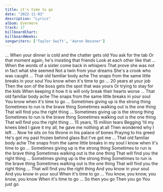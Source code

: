 ```yaml
---
title: it's time to go
date: "2022-11-03"
description: "Lyrics"
album: Evermore
track: 17
billboardChart:  
billboardWeeks:
songwriters: ['Taylor Swift', 'Aaron Dessner']
---
```


… When your dinner is cold and the chatter gets old
You ask for the tab
Or that moment again, he's insisting that friends
Look at each other like that
… When the words of a sister come back in whispers
That prove she was not in fact what she seemed
Not a twin from your dreams
She's a crook who was caught
… That old familiar body ache
The snaps from the same little breaks in your soul
You know when it's time to go
… 20 years at your job
Then the son of the boss gets the spot that was yours
Or trying to stay for the kids
When keeping it how it is will only break their hearts worse
… That old familiar body ache
The snaps from the same little breaks in your soul
You know when it's time to go
… Sometimes giving up is the strong thing
Sometimes to run is the brave thing
Sometimes walking out is the one thing
That will find you the right thing
… Sometimes giving up is the strong thing
Sometimes to run is the brave thing
Sometimes walking out is the one thing
That will find you the right thing
… 15 years, 15 million tears
Begging 'til my knees bled
I gave it my all, he gave me nothing at all
Then wondered why I left
… Now he sits on his throne in his palace of bones
Praying to his greed
He's got my past frozen behind glass
But I've got me
… That old familiar body ache
The snaps from the same little breaks in my soul
I know when it's time to go
… Sometimes giving up is the strong thing
Sometimes to run is the brave thing
Sometimes walking out is the one thing
That will find you the right thing
… Sometimes giving up is the strong thing
Sometimes to run is the brave thing
Sometimes walking out is the one thing
That will find you the right thing
… That will find you the right thing
And you know in your soul
And you know in your soul
When it's time to go
… You know, you know, you know, you know
When it's time to go
… So then you go
Then you go
You just go
